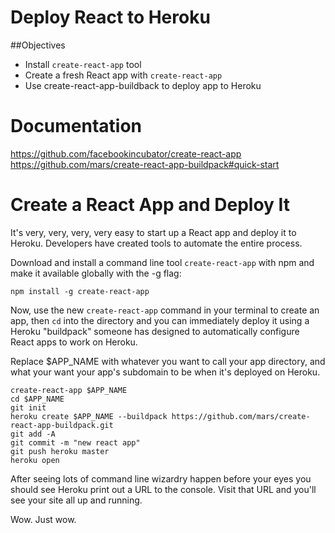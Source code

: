 # Deploy React to Heroku

##Objectives

* Install `create-react-app` tool
* Create a fresh React app with `create-react-app`
* Use create-react-app-buildback to deploy app to Heroku

# Documentation
https://github.com/facebookincubator/create-react-app
https://github.com/mars/create-react-app-buildpack#quick-start

# Create a React App and Deploy It
It's very, very, very, very easy to start up a React app and deploy it to
Heroku. Developers have created tools to automate the entire process.

Download and install a command line tool `create-react-app` with npm and
make it available globally with the -g flag:

```
npm install -g create-react-app
```

Now, use the new `create-react-app` command in your terminal to create an app,
then `cd` into the directory and you can immediately deploy it using a Heroku
"buildpack" someone has designed to automatically configure React apps to
work on Heroku.

Replace $APP_NAME with whatever you want to call your app directory, and
what your want your app's subdomain to be when it's deployed on Heroku.

```
create-react-app $APP_NAME
cd $APP_NAME
git init
heroku create $APP_NAME --buildpack https://github.com/mars/create-react-app-buildpack.git
git add -A
git commit -m "new react app"
git push heroku master
heroku open
```

After seeing lots of command line wizardry happen before your eyes you should
see Heroku print out a URL to the console. Visit that URL and you'll see your
site all up and running.

Wow. Just wow.
